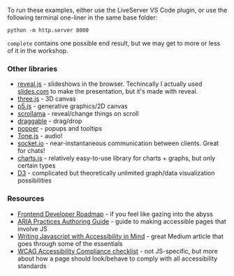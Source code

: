 To run these examples, either use the LiveServer VS Code plugin, or use the following terminal one-liner in the same base folder:

`python -m http.server 8000`

`complete` contains one possible end result, but we may get to more or less of it in the workshop.

### Other libraries

* [reveal.js](https://revealjs.com/) - slideshows in the browser. Techincally I actually used [slides.com](slides.com/) to make the presentation, but it's made with reveal.
* [three.js](https://threejs.org/) - 3D canvas
* [p5.js](https://p5js.org/) - generative graphics/2D canvas
* [scrollama](https://russellsamora.github.io/scrollama/basic/) - reveal/change things on scroll
* [draggable](https://shopify.github.io/draggable/) - drag/drop
* [popper](https://popper.js.org/) - popups and tooltips
* [Tone.js](https://tonejs.github.io/) - audio!
* [socket.io](https://socket.io/) - near-instantaneous communication between clients. Great for chats!
* [charts.js](https://www.chartjs.org/) - relatively easy-to-use library for charts + graphs, but only certain types
* [D3](https://d3js.org/) - complicated but theoretically unlimited graph/data visualization possibilities

### Resources

* [Frontend Developer Roadmap](https://roadmap.sh/frontend) - if you feel like gazing into the abyss
* [ARIA Practices Authoring Guide](https://www.w3.org/WAI/ARIA/apg/) - guide to making accessible pages that involve JS
* [Writing Javascript with Accessibility in Mind](medium.com/@matuzo/writing-javascript-with-accessibility-in-mind-a1f6a5f467b9) - great Medium article that goes through some of the essentials
* [WCAG Accessibility Compliance checklist](www.a11yproject.com/checklist/) - not JS-specific, but more about how a page should look/behave to comply with all accessibility standards